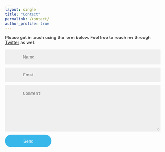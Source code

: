 ```yaml
---
layout: single
title: "Contact"
permalink: /contact/
author_profile: true
---
```

Please get in touch using the form below. Feel free to reach me through <a href="http://www.twitter.com/lpfonseca" target="_blank">Twitter</a> as well.

<style>
.feedback-input {
  color:#3c3c3c;
  font-weight:500;
  font-size: 14px;
  border-radius: 0;
  background-color: #efefef;
  padding: 13px 13px 13px 54px;
  margin-bottom: 10px;
  width:100%;
  -webkit-box-sizing: border-box;
  -moz-box-sizing: border-box;
  -ms-box-sizing: border-box;
  box-sizing: border-box;
  border: 3px solid rgba(0,0,0,0);
}

/* Icons ---------------------------------- */
#contact_name{
  background-image: url(/static/images/contact-form/name.svg);
  background-size: 30px 30px;
  background-position: 11px 8px;
  background-repeat: no-repeat;
}

#contact_email{
  background-image: url(/static/images/contact-form/email.svg);
  background-size: 30px 30px;
  background-position: 11px 8px;
  background-repeat: no-repeat;
}

#contact_comment{
  background-image: url(/static/images/contact-form/comment.svg);
  background-size: 30px 30px;
  background-position: 11px 8px;
  background-repeat: no-repeat;
}

textarea {
  width: 100%;
  height: 150px;
  line-height: 150%;
  resize:vertical;
}

#button-blue{
  border-width: 0px;
  color: #fff;
  width: 150px;
  height: 40px;
  display: block;
  font-size: 14px;
  line-height: 40px;
  float:left;
  background: #38b7ea;
  -webkit-border-radius: 20px;
  border-radius: 20px;
  -webkit-transition: 0.2s ease;
  -moz-transition: 0.2s ease;
  -ms-transition: 0.2s ease;
  transition: 0.2s ease;
}

</style>

<script type="text/javascript">
  function validateContactForm() 
  {
    var x = document.forms["contact-form"]["email"].value;
    var atpos = x.indexOf("@");
    var dotpos = x.lastIndexOf(".");
    if (atpos<1 || dotpos<atpos+2 || dotpos+2>=x.length) 
    {
        alert("Please insert a valid e-mail address!");
        return false;
    }
  }
</script>

<div>
  <div>
	<form id="contactform" action="https://formspree.io/f/luispedrofonseca@gmail.com" method="POST">
    <!-- <form id="contactform" name="contact-form" onsubmit="return validateContactForm();" method="POST"> -->
      <input type="hidden" name="_subject" value="Luis Pedro Fonseca - Contact Form" />
      <input type="hidden" name="_next" value="/about" />
      <input name="name" type="text" class="feedback-input" id="contact_name" placeholder="Name" />
      <input name="email" type="text" class="feedback-input" id="contact_email" placeholder="Email" />
      <textarea name="text" class="feedback-input" id="contact_comment" placeholder="Comment"></textarea>
      <input type="text" name="_gotcha" style="display:none" />
      <input type="submit" value="Send" id="button-blue"/>
    </form>
    <script>
      var contactform =  document.getElementById('contactform');
      contactform.setAttribute('action', '//formspree.io/' + 'luispedrofonseca' + '@' + 'gmail' + '.' + 'com');
    </script>
  </div>

&nbsp;